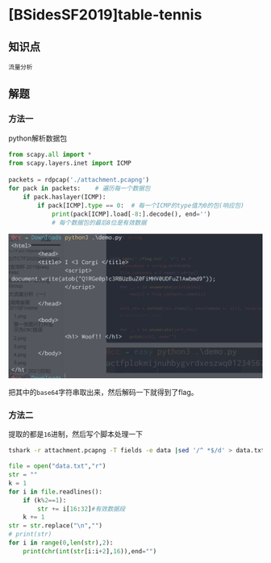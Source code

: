 # [BSidesSF2019]table-tennis

## 知识点

`流量分析`

## 解题

### 方法一

python解析数据包

```python
from scapy.all import *
from scapy.layers.inet import ICMP

packets = rdpcap('./attachment.pcapng')
for pack in packets:    # 遍历每一个数据包
    if pack.haslayer(ICMP):
        if pack[ICMP].type == 0:  # 每一个ICMP的type值为0的包(响应包)
            print(pack[ICMP].load[-8:].decode(), end='')
            # 每个数据包的最后8位是有效数据
```

![](./img/104-1.png)

把其中的`base64`字符串取出来，然后解码一下就得到了flag。

### 方法二

提取的都是`16`进制，然后写个脚本处理一下

```bash
tshark -r attachment.pcapng -T fields -e data |sed '/^ *$/d' > data.txt
```

```python
file = open("data.txt","r")
str = ""
k = 1
for i in file.readlines():
    if (k%2==1):
        str += i[16:32]#有效数据段
    k += 1
str = str.replace("\n","")
# print(str)
for i in range(0,len(str),2):
    print(chr(int(str[i:i+2],16)),end="")
```

